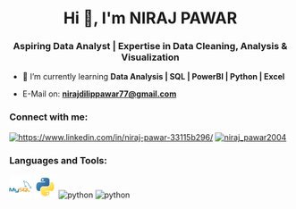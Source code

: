 <h1 align="center">Hi 👋, I'm NIRAJ PAWAR</h1>
<h3 align="center">Aspiring Data Analyst | Expertise in Data Cleaning, Analysis & Visualization</h3>

- 🌱 I’m currently learning **Data Analysis | SQL | PowerBI | Python | Excel**

- E-Mail on: **nirajdilippawar77@gmail.com**

<h3 align="left">Connect with me:</h3>
<p align="left">
<a href="https://www.linkedin.com/in/niraj-pawar-33115b296/" target="blank"><img align="center" src="https://raw.githubusercontent.com/rahuldkjain/github-profile-readme-generator/master/src/images/icons/Social/linked-in-alt.svg" alt=" https://www.linkedin.com/in/niraj-pawar-33115b296/ " height="30" width="40" /></a>
<a href="https://instagram.com/niraj_pawar2004" target="blank"><img align="center" src="https://raw.githubusercontent.com/rahuldkjain/github-profile-readme-generator/master/src/images/icons/Social/instagram.svg" alt="niraj_pawar2004" height="30" width="40" /></a>
</p>

<h3 align="left">Languages and Tools:</h3>
<p align="left"> 
<img src="https://raw.githubusercontent.com/devicons/devicon/master/icons/mysql/mysql-original-wordmark.svg" alt="mysql" width="40" height="40"/> </a> 
<img src="https://raw.githubusercontent.com/devicons/devicon/master/icons/python/python-original.svg" alt="python" width="40" height="40"/> </a> 
<img src="https://raw.githubusercontent.com/microsoft/PowerBI-Icons/2bf1c982fb24528eee1559a96a25eb534c175cfd/SVG/Power-BI.svg" alt="python" width="40" height="40"/> </a> 
<img src="https://raw.githubusercontent.com/sempostma/office365-icons/4ef2ee3dc5705f4ab23bc5fc7f236884d0bc10f3/svg/excel.svg" alt="python" width="40" height="40"/> </a> </p>


